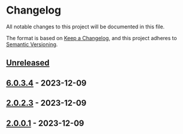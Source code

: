 # Changelog

All notable changes to this project will be documented in this file.

The format is based on [Keep a Changelog](https://keepachangelog.com/en/1.0.0/),
and this project adheres to [Semantic Versioning](https://semver.org/spec/v2.0.0.html).

## [Unreleased]

## [6.0.3.4] - 2023-12-09

## [2.0.2.3] - 2023-12-09

## [2.0.0.1] - 2023-12-09

[Unreleased]: https://github.com/baynezy/Html2Markdown.bayn.es/compare/6.0.3.4...HEAD

[6.0.3.4]: https://github.com/baynezy/Html2Markdown.bayn.es/compare/2.0.2.3...6.0.3.4

[2.0.2.3]: https://github.com/baynezy/Html2Markdown.bayn.es/compare/2.0.0.1...2.0.2.3

[2.0.0.1]: https://github.com/baynezy/Html2Markdown.bayn.es/compare/0a87a2a60c57b43d99d451b6850e9bda6b51f25f...2.0.0.1

